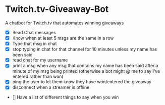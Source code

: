 # Twitch.tv-Giveaway-Bot
A chatbot for Twitch.tv that automates winning giveaways

- [x] Read Chat messages
- [x] Know when at least 5 msgs are the same in a row
- [x] Type that msg in chat
- [x] stop typing in chat for that channel for 10 minutes unless my name has been said
- [x] read chat for my username
- [x] print a msg when any msg that contains my name has been said after a minute of my msg being printed (otherwise a bot might @ me to say I've entered rather than won)
- [x] ping the user to let them know they have won/entered the giveaway
- [x] disconnect when a streamer is offline
- [] Have a list of different things to say when you win
